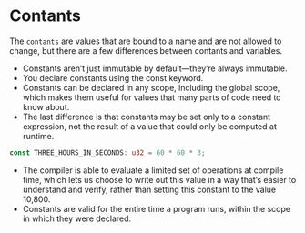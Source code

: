 # Contants 

The `contants` are values that are bound to a name and are not allowed to change, but there are a few differences between contants and variables.

- Constants aren’t just immutable by default—they’re always immutable.
- You declare constants using the const keyword.
- Constants can be declared in any scope, including the global scope, which makes them useful for values that many parts of code need to know about.
- The last difference is that constants may be set only to a constant expression, not the result of a value that could only be computed at runtime.

```rust
const THREE_HOURS_IN_SECONDS: u32 = 60 * 60 * 3;
```

- The compiler is able to evaluate a limited set of operations at compile time, which lets us choose to write out this value in a way that’s easier to understand and verify, rather than setting this constant to the value 10,800. 
- Constants are valid for the entire time a program runs, within the scope in which they were declared.